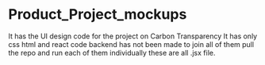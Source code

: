 # Product_Project_mockups
It has the UI design code for the project on Carbon Transparency
It has only css html and react code backend has not been made to join all of them 
pull the repo and run each of them individually these are all .jsx file.
